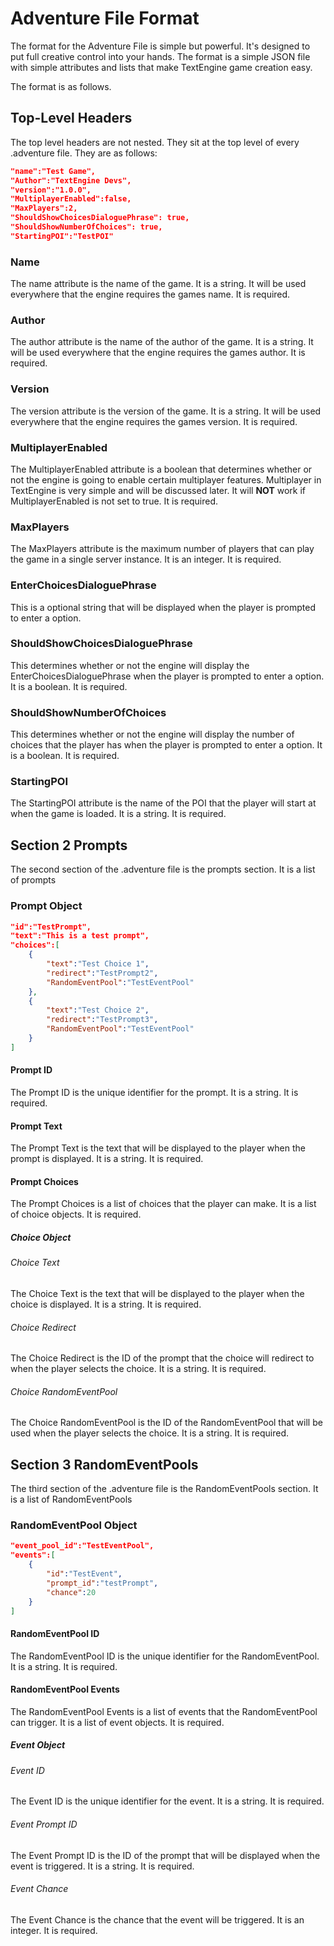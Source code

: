 ﻿# Adventure File Format

The format for the Adventure File is simple but powerful. It's designed to put
full creative control into your hands. The format is a simple JSON file with
simple attributes and lists that make TextEngine game creation easy.

The format is as follows.

## Top-Level Headers

The top level headers are not nested. They sit at the top level
of every .adventure file. They are as follows:

```json
"name":"Test Game",
"Author":"TextEngine Devs",
"version":"1.0.0",
"MultiplayerEnabled":false,
"MaxPlayers":2,
"ShouldShowChoicesDialoguePhrase": true,
"ShouldShowNumberOfChoices": true,
"StartingPOI":"TestPOI"
```

### Name
The name attribute is the name of the game. It is a string. It will be used 
everywhere that the engine requires the games name. It is required.

### Author
The author attribute is the name of the author of the game. It is a string. It
will be used everywhere that the engine requires the games author. It is
required.

### Version
The version attribute is the version of the game. It is a string. It will be
used everywhere that the engine requires the games version. It is required.

### MultiplayerEnabled
The MultiplayerEnabled attribute is a boolean that determines whether or not
the engine is going to enable certain multiplayer features. Multiplayer in TextEngine
is very simple and will be discussed later. It will **NOT** work if MultiplayerEnabled
is not set to true. It is required.

### MaxPlayers
The MaxPlayers attribute is the maximum number of players that can play the game in a 
single server instance. It is an integer. It is required.

### EnterChoicesDialoguePhrase
This is a optional string that will be displayed when the player is prompted to enter a
option.

### ShouldShowChoicesDialoguePhrase
This determines whether or not the engine will display the EnterChoicesDialoguePhrase
when the player is prompted to enter a option. It is a boolean. It is required.

### ShouldShowNumberOfChoices
This determines whether or not the engine will display the number of choices that the
player has when the player is prompted to enter a option. It is a boolean. It is required.

### StartingPOI
The StartingPOI attribute is the name of the POI that the player will start at
when the game is loaded. It is a string. It is required.

## Section 2 Prompts

The second section of the .adventure file is the prompts section. It is a list of 
prompts

### Prompt Object
```json
"id":"TestPrompt",
"text":"This is a test prompt",
"choices":[
    {
        "text":"Test Choice 1",
        "redirect":"TestPrompt2",
        "RandomEventPool":"TestEventPool"
    },
    {
        "text":"Test Choice 2",
        "redirect":"TestPrompt3",
        "RandomEventPool":"TestEventPool"
    }
]
```

#### Prompt ID
The Prompt ID is the unique identifier for the prompt. It is a string. It is required.

#### Prompt Text
The Prompt Text is the text that will be displayed to the player when the prompt is
displayed. It is a string. It is required.

#### Prompt Choices
The Prompt Choices is a list of choices that the player can make. It is a list of
choice objects. It is required.

##### Choice Object

###### Choice Text
The Choice Text is the text that will be displayed to the player when the choice is
displayed. It is a string. It is required.

###### Choice Redirect
The Choice Redirect is the ID of the prompt that the choice will redirect to when the
player selects the choice. It is a string. It is required.

###### Choice RandomEventPool
The Choice RandomEventPool is the ID of the RandomEventPool that will be used when the
player selects the choice. It is a string. It is required.

## Section 3 RandomEventPools

The third section of the .adventure file is the RandomEventPools section. It is a list of
RandomEventPools

### RandomEventPool Object
```json
"event_pool_id":"TestEventPool",
"events":[
    {
        "id":"TestEvent",
        "prompt_id":"testPrompt",
        "chance":20    
    }
]
```

#### RandomEventPool ID
The RandomEventPool ID is the unique identifier for the RandomEventPool. It is a string. It is required.

#### RandomEventPool Events
The RandomEventPool Events is a list of events that the RandomEventPool can trigger. It is a list of
event objects. It is required.

##### Event Object

###### Event ID
The Event ID is the unique identifier for the event. It is a string. It is required.

###### Event Prompt ID
The Event Prompt ID is the ID of the prompt that will be displayed when the event is triggered. It is a string. It is required.

###### Event Chance
The Event Chance is the chance that the event will be triggered. It is an integer. It is required.

